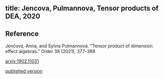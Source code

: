 title: Jencova, Pulmannova, Tensor products of DEA, 2020
---

## Reference

Jenčová, Anna, and Sylvia Pulmannová. "Tensor product of dimension effect algebras."  Order 38 (2021), 377–389

[arxiv:1902.11031](https://arxiv.org/abs/1902.11031)


[published version](jencova2021tensor/published.pdf)

